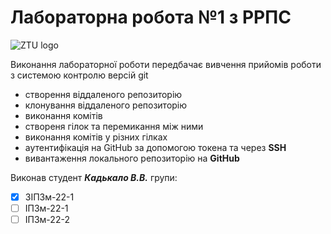 # Лабораторна робота №1 з РРПС

![ZTU logo](https://ztu.edu.ua/img/logo/university-colored.png)

Виконання лабораторної роботи передбачає вивчення прийомів роботи з системою контролю версій git

* створення віддаленого репозиторію
* клонування віддаленого репозиторію
* виконання комітів
* створеня гілок та перемикання між ними
* виконання комітів у різних гілках
* аутентифікація на GitHub за допомогою токена та через **SSH**
* вивантаження локального репозиторію на **GitHub**

Виконав студент **_Кадькало В.В._** групи:

- [x] ЗІПЗм-22-1
- [ ] ІПЗм-22-1
- [ ] ІПЗм-22-2
